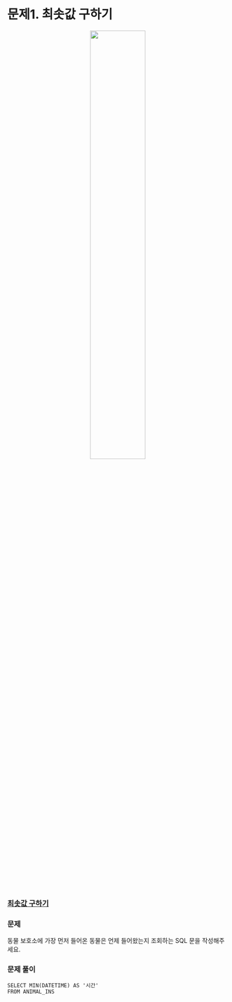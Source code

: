# 문제1. 최솟값 구하기
<center><img src="https://user-images.githubusercontent.com/77037338/210046724-5f984c66-80c3-4c70-9fdc-32371e86c30c.png" width="50%" height="50%"></center>

### [최솟값 구하기](https://school.programmers.co.kr/learn/courses/30/lessons/59038)

### 문제
동물 보호소에 가장 먼저 들어온 동물은 언제 들어왔는지 조회하는 SQL 문을 작성해주세요.<br>

### 문제 풀이
```Mysql
SELECT MIN(DATETIME) AS '시간'
FROM ANIMAL_INS
```
